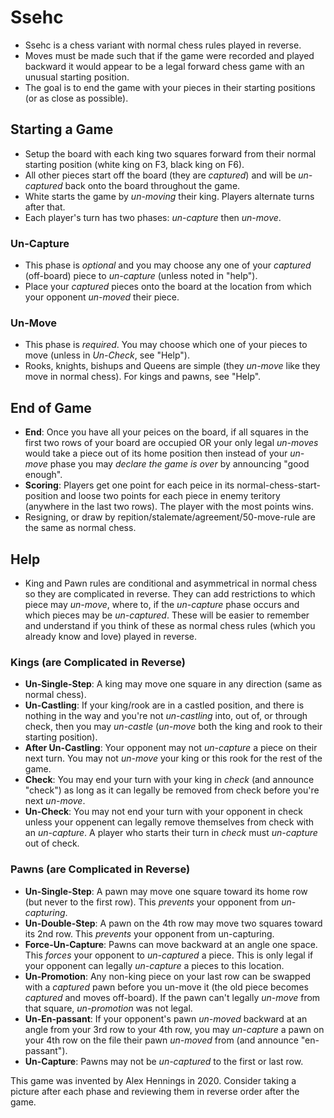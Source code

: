 # Ssehc
* Ssehc is a chess variant with normal chess rules played in reverse.
* Moves must be made such that if the game were recorded and played backward it would appear to be a legal forward chess game with an unusual starting position.
* The goal is to end the game with your pieces in their starting positions (or as close as possible).

## **Starting a Game**
* Setup the board with each king two squares forward from their normal starting position (white king on F3, black king on F6).
* All other pieces start off the board (they are *captured*) and will be *un-captured* back onto the board throughout the game.
* White starts the game by *un-moving* their king. Players alternate turns after that.
* Each player's turn has two phases: *un-capture* then *un-move*.

### **Un-Capture**
* This phase is *optional* and you may choose any one of your *captured* (off-board) piece to *un-capture* (unless noted in "help").
* Place your *captured* pieces onto the board at the location from which your opponent *un-moved* their piece.

### **Un-Move**
* This phase is *required*. You may choose which one of your pieces to move (unless in *Un-Check*, see "Help").
* Rooks, knights, bishups and Queens are simple (they *un-move* like they move in normal chess). For kings and pawns, see "Help".

## **End of Game**
* **End**: Once you have all your peices on the board, if all squares in the first two rows of your board are occupied OR your only legal *un-moves* would take a piece out of its home position then instead of your *un-move* phase you may *declare the game is over* by announcing "good enough".
* **Scoring**: Players get one point for each peice in its normal-chess-start-position and loose two points for each piece in enemy teritory (anywhere in the last two rows). The player with the most points wins.
* Resigning, or draw by repition/stalemate/agreement/50-move-rule are the same as normal chess.

## **Help**
* King and Pawn rules are conditional and asymmetrical in normal chess so they are complicated in reverse. They can add restrictions to which piece may *un-move*, where to, if the *un-capture* phase occurs and which pieces may be *un-captured*. These will be easier to remember and understand if you think of these as normal chess rules (which you already know and love) played in reverse.

### **Kings** (are Complicated in Reverse)
* **Un-Single-Step**: A king may move one square in any direction (same as normal chess).
* **Un-Castling**: If your king/rook are in a castled position, and there is nothing in the way and you're not *un-castling* into, out of, or through check, then you may *un-castle* (*un-move* both the king and rook to their starting position).
* **After Un-Castling**: Your opponent may not *un-capture* a piece on their next turn. You may not *un-move* your king or this rook for the rest of the game.
* **Check**: You may end your turn with your king in *check* (and announce "check") as long as it can legally be removed from check before you're next *un-move*.
* **Un-Check**: You may not end your turn with your opponent in check unless your oppenent can legally remove themselves from check with an *un-capture*. A player who starts their turn in *check* must *un-capture* out of check.

### **Pawns** (are Complicated in Reverse)
* **Un-Single-Step**: A pawn may move one square toward its home row (but never to the first row). This *prevents* your opponent from *un-capturing*.
* **Un-Double-Step**: A pawn on the 4th row may move two squares toward its 2nd row. This *prevents* your opponent from un-capturing.
* **Force-Un-Capture**: Pawns can move backward at an angle one space. This *forces* your opponent to *un-captured* a piece. This is only legal if your opponent can legally *un-capture* a pieces to this location.
* **Un-Promotion**: Any non-king piece on your last row can be swapped with a *captured* pawn before you un-move it (the old piece becomes *captured* and moves off-board). If the pawn can't legally *un-move* from that square, *un-promotion* was not legal.
* **Un-En-passant**: If your opponent's pawn *un-moved* backward at an angle from your 3rd row to your 4th row, you may *un-capture* a pawn on your 4th row on the file their pawn *un-moved* from (and announce "en-passant").
* **Un-Capture**: Pawns may not be *un-captured* to the first or last row.

This game was invented by Alex Hennings in 2020. Consider taking a picture after each phase and reviewing them in reverse order after the game.

